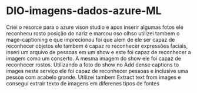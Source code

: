 # DIO-imagens-dados-azure-ML

Criei o resorce para o azure vison studio e apos inserir algumas fotos ele reconhecu rosto posição do nariz e marcou oso olhso
utilizei tambem o mage-captioning e que imprecionou foi que alem de ele ser capaz de reconhecer objetos ele tambem é capaz re reconhecer expressões faciais, inseri um arquivo de pessoas em um show e este foi capaz de reconhecer a imagem como um conserto.
A mesma imagem do show ele foi capaz de reconhecer rostos.
Utilizando a foto do show no Add dense captions to images neste serviço ele foi capaz de reconhecer pessoas e inclusive uma pessoa com acabelo grande.
Utilizei tambem Extract text from images e consegui extrair texto de imagens em diferenes tipos de fontes
